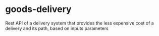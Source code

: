 # goods-delivery
Rest API of a delivery system that provides the less expensive cost of a delivery and its path, based on inputs parameters 
